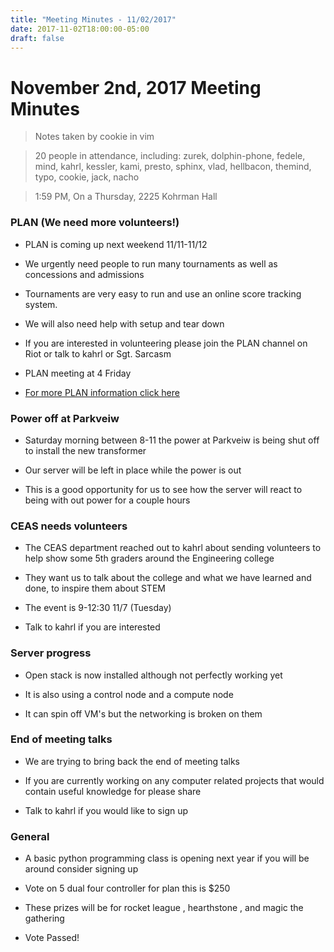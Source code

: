 ```yaml
---
title: "Meeting Minutes - 11/02/2017"
date: 2017-11-02T18:00:00-05:00
draft: false
---
```


# November 2nd, 2017 Meeting Minutes
> Notes taken by cookie in vim

> 20 people in attendance, including: zurek, dolphin-phone, fedele, mind, kahrl, kessler, kami, presto, sphinx, vlad, hellbacon, themind, typo, cookie, jack, nacho

> 1:59 PM, On a Thursday, 2225 Kohrman Hall

### PLAN (We need more volunteers!)

- PLAN is coming up next weekend 11/11-11/12

- We urgently need people to run many tournaments as well as concessions and admissions

- Tournaments are very easy to run and use an online score tracking system.

- We will also need help with setup and tear down

- If you are interested in volunteering please join the PLAN channel on Riot or talk to kahrl or Sgt. Sarcasm

- PLAN meeting at 4 Friday

- [For more PLAN information click here](https://whatistheplan.com/)

### Power off at Parkveiw

- Saturday morning between 8-11 the power at Parkveiw is being shut off to install the new transformer

- Our server will be left in place while the power is out

- This is a good opportunity for us to see how the server will react to being with out power for a couple hours

### CEAS needs volunteers

- The CEAS department reached out to kahrl about sending volunteers to help show some 5th graders around the Engineering college
 
- They want us to talk about the college and what we have learned and done, to inspire them about STEM

- The event is 9-12:30 11/7 (Tuesday)

- Talk to kahrl if you are interested

### Server progress

- Open stack is now installed although not perfectly working yet

- It is also using a control node and a compute node

- It can spin off VM's but the networking is broken on them

### End of meeting talks 

- We are trying to bring back the end of meeting talks 

- If you are currently working on any computer related projects that would contain useful knowledge for please share

- Talk to kahrl if you would like to sign up

### General

- A basic python programming class is opening next year if you will be around consider signing up

- Vote on 5 dual four controller for plan this is $250

- These prizes will be for rocket league , hearthstone , and magic the gathering  

- Vote Passed! 

